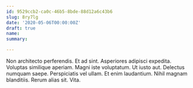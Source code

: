 ```yaml
---
id: 9529ccb2-ca0c-46b5-8bde-88d12a6c43b6
slug: 8ry7lg
date: '2020-05-06T00:00:00Z'
draft: true
name: 
summary: 

---
```


Non architecto perferendis. Et ad sint. Asperiores adipisci expedita. Voluptas similique aperiam. Magni iste voluptatum. Ut iusto aut. Delectus numquam saepe. Perspiciatis vel ullam. Et enim laudantium. Nihil magnam blanditiis. Rerum alias sit. Vita.
